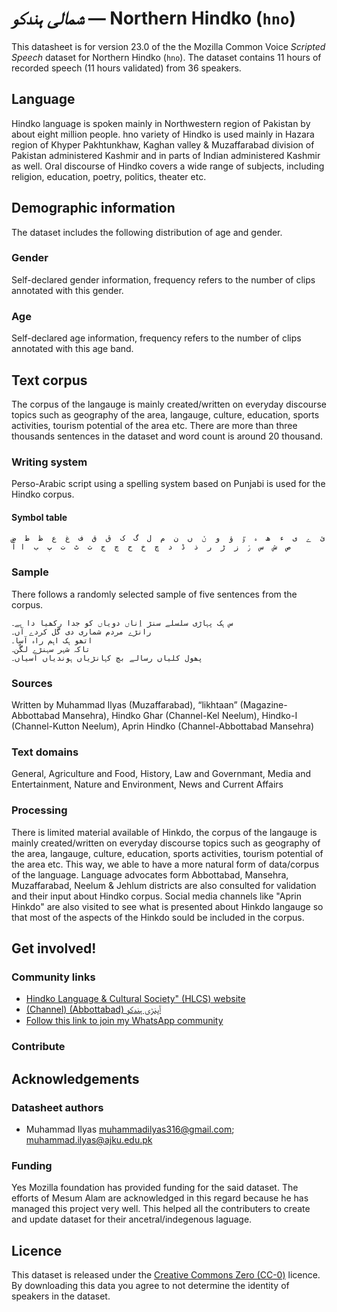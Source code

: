 # *شمالی ہندکو* &mdash; Northern Hindko (`hno`)
This datasheet is for version 23.0 of the the Mozilla Common Voice *Scripted Speech* dataset 
for Northern Hindko (`hno`). The dataset contains 11 hours of recorded
speech (11 hours validated) from 36 speakers.

## Language
<!-- {{LANGUAGE_DESCRIPTION}} -->
<!-- Provide a brief (1-2 paragraph) description of your language -->

Hindko language is spoken mainly in Northwestern region of Pakistan by about eight million people. hno variety of Hindko is used mainly in Hazara region of Khyper Pakhtunkhaw, Kaghan valley & Muzaffarabad division of Pakistan administered Kashmir and in parts of Indian administered Kashmir as well. Oral discourse of Hindko covers a wide range of subjects, including religion, education, poetry, politics, theater etc.

<!-- ### Variants -->
<!-- {{VARIANT_DESCRIPTION}} -->
<!-- @ OPTIONAL @ -->
<!-- Describe the variants (MCV variants) of your language -->

<!-- Original Answer: -->
<!-- There are mainly two varities of the Hindko acknowledged.  Southern variety ISO639-3-hnd mainly spoken in Peshawar, Kohat & Attack districts of Khyber Pakhtuunkhaw.  The Northern varitey ISO639-3-hno is spoken in Hazara division & Kaghan valley of Khyber Pakhtuunkhaw and Muzaffarabad division of Pakistan Administered Kashmir and in parts of Indian Administerd Kashmir.  This dataset represents the Nothern variety. -->

## Demographic information
<!-- You can get a lot of the information in this section from https://analyzer.cv-toolbox.web.tr/browse -->
The dataset includes the following distribution of age and gender.

### Gender
<!-- {{GENDER_TABLE}} -->
<!-- @ AUTOMATICALLY GENERATED @ -->
<!-- | Gender | Frequency |
|--------|-----------|
| male, masculine | ? |
| undeclared | ? |
| female, feminine | ? | -->
Self-declared gender information, frequency refers to the number of clips annotated with this gender.

### Age
<!-- {{AGE_TABLE}} -->
<!-- @ AUTOMATICALLY GENERATED @ -->
<!-- | Age band | Frequency |
|----------|-----------|
| teens | ? |
| twenties | ? |
| thirties | ? |
| fourties | ? |
| fifties | ? |
   ...if other age ranges are present in your data, add rows... -->
Self-declared age information, frequency refers to the number of clips annotated with this age band.

## Text corpus
<!-- {{TEXT_CORPUS_DESCRIPTION}} -->
<!-- @ OPTIONAL @ -->
<!-- An overview of the text corpus, with information such as average length (in characters and words) of validated sentences. -->

The corpus of the langauge is mainly created/written on everyday discourse topics such as geography of the area, langauge, culture, education, sports activities, tourism potential of the area etc. There are more than three thousands sentences in the dataset and word count is around 20 thousand. 

### Writing system
<!-- {{WRITING_SYSTEM_DESCRIPTION}} -->
<!-- @ OPTIONAL @ -->
<!-- A description of the writing system (or writing systems) used in the text corpus -->

Perso-Arabic script using a spelling system based on Punjabi is used for the Hindko corpus. 

#### Symbol table
<!-- {{ALPHABET_TABLE}} -->
<!-- @ OPTIONAL @ -->
<!-- If the writing system is alphabetic, you can include the valid alphabet here -->
```ئ  ے  ی  ء  ھ  ہ  ٷ  ؤ  و  ݩ  ں  ن  م  ل  گ  ک  ڨ  ق  ف  غ  ع  ظ  ط  ض  ص  ش  س  ݬ  ز  ڑ  ر  ذ  ڈ  د  ڇ  خ  ح  چ  ج  ث  ٹ  ت  پ  ب  ا اّ```

### Sample
<!-- {{SENTENCES_SAMPLE}} -->
There follows a randomly selected sample of five sentences from the corpus.
```
س ہک پہاڑی سلسلے سنڑ اِناں دویاں کو جدا رکھیا دا ہے۔
رانڑے مردم شماری دی گل کردے آں۔
اتھو ہک اہم راہ آسا۔
تاکہ شہر سہنڑے لگّن۔
پھول کلیاں رسالے بچ کہانڑیاں ہوندیاں آسیاں۔
```

### Sources
<!-- {{SOURCES_LIST}} -->
<!-- @ OPTIONAL @ -->
<!-- A list of sentence sources, can be curated to the top-N -->

Written by Muhammad Ilyas (Muzaffarabad), “likhtaan” (Magazine-Abbottabad Mansehra), Hindko Ghar (Channel-Kel Neelum), Hindko-I (Channel-Kutton Neelum), Aprin Hindko (Channel-Abbottabad Mansehra)

### Text domains
<!-- {{TEXT_DOMAIN_DESCRIPTION}} -->
<!-- @ OPTIONAL @ -->
<!-- What text domains are represented in the corpus? -->

General, Agriculture and Food, History, Law and Governmant, Media and Entertainment, Nature and Environment, News and Current Affairs

### Processing
<!-- {{PROCESSING_DESCRIPTION}} -->
<!-- @ OPTIONAL @ -->
<!-- How has the text data been processed -->

There is limited material available of Hinkdo, the corpus of the langauge is mainly created/written on everyday discourse topics such as geography of the area, langauge, culture, education, sports activities, tourism potential of the area etc. This way, we able to have a more natural form of data/corpus of the language. Language advocates form Abbottabad, Mansehra, Muzaffarabad, Neelum & Jehlum districts are also consulted for validation and their input about Hindko corpus. Social media channels like "Aprin Hinkdo" are also visited to see what is presented about Hinkdo langauge so that most of the aspects of the Hinkdo sould be included in the corpus.

## Get involved!


### Community links
<!-- {{COMMUNITY_LINKS_LIST}} -->
<!-- @ OPTIONAL @ -->
<!-- Links to community chats / fora -->

* [Hindko Language & Cultural Society" (HLCS) website](https://www.hindko.org/en/welcome)
* [(Channel) (Abbottabad) آپنڑی ہندکو](https://www.facebook.com/share/1LmLVjFJJX/)
* [Follow this link to join my WhatsApp community](https://chat.whatsapp.com/Fml5D7YC2y9BgByXWofLyM)

### Contribute
<!-- {{CONTRIBUTE_LINKS_LIST}} -->
<!-- Here you can include links for how to contribute to the dataset -->


## Acknowledgements


### Datasheet authors
<!-- {{DATASHEET_AUTHORS_LIST}} -->
<!-- A list in the format of: Your Name <email@email.com> -->

* Muhammad Ilyas <muhammadilyas316@gmail.com>; <muhammad.ilyas@ajku.edu.pk>

### Funding
<!-- {{FUNDING_DESCRIPTION}} -->
<!-- @ OPTIONAL @ -->
<!-- If you received any funding, you can include the acknowledgement here -->

Yes Mozilla foundation has provided funding for the said dataset. The efforts of Mesum Alam are acknowledged in this regard because he has managed this project very well. This helped all the contributers to create and update dataset for their ancetral/indegenous laguage.

## Licence
This dataset is released under the [Creative Commons Zero (CC-0)](https://creativecommons.org/public-domain/cc0/) licence. By downloading this data
you agree to not determine the identity of speakers in the dataset.